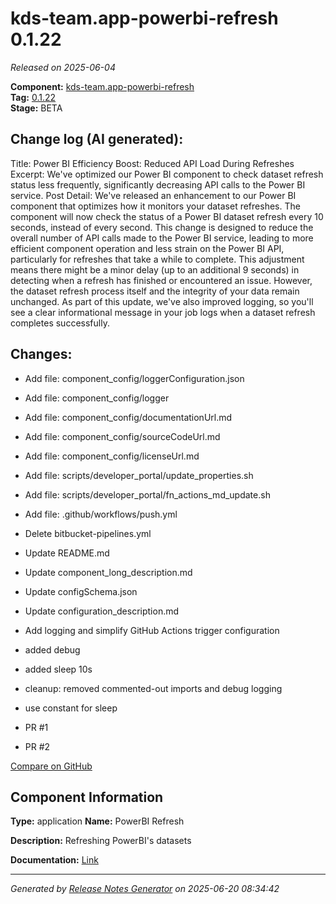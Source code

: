 #  kds-team.app-powerbi-refresh 0.1.22

_Released on 2025-06-04_

**Component:** [kds-team.app-powerbi-refresh](https://github.com/keboola/component-powerbi-refresh)  
**Tag:** [0.1.22](https://github.com/keboola/component-powerbi-refresh/releases/tag/0.1.22)  
**Stage:** BETA


## Change log (AI generated):
Title: Power BI Efficiency Boost: Reduced API Load During Refreshes
Excerpt: We've optimized our Power BI component to check dataset refresh status less frequently, significantly decreasing API calls to the Power BI service.
Post Detail:
We've released an enhancement to our Power BI component that optimizes how it monitors your dataset refreshes.
The component will now check the status of a Power BI dataset refresh every 10 seconds, instead of every second. This change is designed to reduce the overall number of API calls made to the Power BI service, leading to more efficient component operation and less strain on the Power BI API, particularly for refreshes that take a while to complete.
This adjustment means there might be a minor delay (up to an additional 9 seconds) in detecting when a refresh has finished or encountered an issue. However, the dataset refresh process itself and the integrity of your data remain unchanged.
As part of this update, we've also improved logging, so you'll see a clear informational message in your job logs when a dataset refresh completes successfully.



## Changes:



- Add file: component_config/loggerConfiguration.json 




- Add file: component_config/logger 




- Add file: component_config/documentationUrl.md 




- Add file: component_config/sourceCodeUrl.md 




- Add file: component_config/licenseUrl.md 




- Add file: scripts/developer_portal/update_properties.sh 




- Add file: scripts/developer_portal/fn_actions_md_update.sh 




- Add file: .github/workflows/push.yml 




- Delete bitbucket-pipelines.yml 








- Update README.md 




- Update component_long_description.md 




- Update configSchema.json 




- Update configuration_description.md 








- Add logging and simplify GitHub Actions trigger configuration 






- added debug 




- added sleep 10s 




- cleanup: removed commented-out imports and debug logging 




- use constant for sleep 




- PR #1 




- PR #2 



[Compare on GitHub](https://github.com/keboola/component-powerbi-refresh/compare/0.1.21...0.1.22)



## Component Information
**Type:** application
**Name:** PowerBI Refresh

**Description:** Refreshing PowerBI's datasets


**Documentation:** [Link](https://github.com/keboola/component-powerbi-refresh/blob/main/README.md)



---
_Generated by [Release Notes Generator](https://github.com/keboola/release-notes-generator)
on 2025-06-20 08:34:42_
